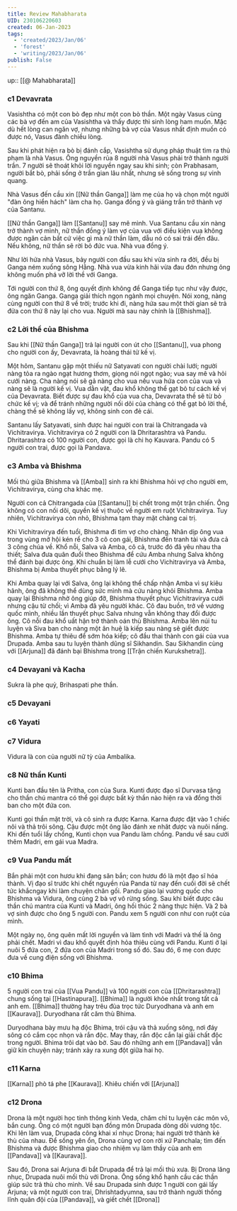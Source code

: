 ```yaml
---
title: Review Mahabharata
UID: 230106220603
created: 06-Jan-2023
tags:
  - 'created/2023/Jan/06'
  - 'forest'
  - 'writing/2023/Jan/06'
publish: False
---
```

up:: [[@ Mahabharata]]

### c1 Devavrata
Vasishtha có một con bò đẹp như một con bò thần. Một ngày Vasus cùng các bà vợ đến am của Vasishtha và thấy được thì sinh lòng ham muốn. Mặc dù hết lòng can ngăn vợ, nhưng những bà vợ của Vasus nhất định muốn có được nó, Vasus đành chiều lòng.

Sau khi phát hiện ra bò bị đánh cắp, Vasishtha sử dụng pháp thuật tìm ra thủ phạm là nhà Vasus. Ông nguyền rủa 8 người nhà Vasus phải trở thành người trần. 7 người sẽ thoát khỏi lời nguyền ngay sau khi sinh; còn Prabhasam, người bắt bò, phải sống ở trần gian lâu nhất, nhưng sẽ sống trong sự vinh quang.

Nhà Vasus đến cầu xin [[Nữ thần Ganga]] làm mẹ của họ và chọn một người "đàn ông hiển hách" làm cha họ. Ganga đồng ý và giáng trần trở thành vợ của Santanu.

[[Nữ thần Ganga]] làm [[Santanu]] say mê mình. Vua Santanu cầu xin nàng trở thành vợ mình, nữ thần đồng ý làm vợ của vua với điều kiện vua không được ngăn cản bất cứ việc gì mà nữ thần làm, dẫu nó có sai trái đến đâu. Nếu không, nữ thần sẽ rời bỏ đức vua. Nhà vua đồng ý. 
 
Như lời hứa nhà Vasus, bảy người con đầu sau khi vừa sinh ra đời, đều bị Ganga ném xuống sông Hằng. Nhà vua vừa kinh hãi vừa đau đớn nhưng ông không muốn phá vỡ lời thề với Ganga. 

Tới người con thứ 8, ông quyết định không để Ganga tiếp tục như vậy được, ông ngăn Ganga. Ganga giải thích ngọn ngành mọi chuyện. Nói xong, nàng cùng người con thứ 8 về trời; trước khi đi, nàng hứa sau một thời gian sẽ trả đửa con thứ 8 này lại cho vua. Người mà sau này chính là [[Bhishma]].

### c2 Lời thề của Bhishma
Sau khi [[Nữ thần Ganga]] trả lại người con út cho [[Santanu]], vua phong cho người con ấy, Devavrata, là hoàng thái tử kế vị.

Một hôm, Santanu gặp một thiếu nữ Satyavati con người chài lưới; người nàng tỏa ra ngào ngạt hương thơm, giọng nói ngọt ngào; vua say mê và hỏi cưới nàng. Cha nàng nói sẽ gả nàng cho vua nếu vua hứa con của vua và nàng sẽ là người kế vị. Vua dằn vặt, đau khổ không thể gạt bỏ tư cách kế vị của Devavrata. Biết được sự đau khổ của vua cha, Devavrata thề sẽ từ bỏ chức kế vị; và để tránh những người nối dõi của chàng có thể gạt bỏ lời thề, chàng thề sẽ không lấy vợ, không sinh con đẻ cái.

Santanu lấy Satyavati, sinh được hai người con trai là Chitrangada và Vichitravirya. Vichitravirya có 2 người con là Dhritarashtra và Pandu. Dhritarashtra có 100 người con, được gọi là chi họ Kauvara. Pandu có 5 người con trai, được gọi là Pandava.

### c3 Amba và Bhishma
Mối thù giữa Bhishma và [[Amba]] sinh ra khi Bhishma hỏi vợ cho người em, Vichitravirya, cùng cha khác mẹ.

Người con cả Chitrangada của [[Santanu]] bị chết trong một trận chiến. Ông không có con nối dõi, quyền kế vị thuộc về người em ruột Vichitravirya. Tuy nhiên, Vichitravirya  còn nhỏ, Bhishma tạm thay mặt chàng cai trị. 

Khi Vichitravirya đến tuổi, Bhishma đi tìm vợ cho chàng. Nhân dịp ông vua trong vùng mở hội kén rể cho 3 cô con gái, Bhishma đến tranh tài và đưa cả 3 công chúa về. Khổ nỗi, Salva và Amba, cô cả, trước đó đã yêu nhau tha thiết; Salva đưa quân đuổi theo Bhishma để cứu Amba nhưng Salva không thể đánh bại được ông. Khi chuẩn bị làm lễ cưới cho Vichitravirya và Amba, Bhishma bị Amba thuyết phục bằng lý lẽ. 

Khi Amba quay lại với Salva, ông lại không thể chấp nhận Amba vì sự kiêu hãnh, ông đã không thể dùng sức mình mà cứu nàng khỏi Bhishma. Amba quay lại Bhishma nhờ ông giúp đỡ, Bhishma thuyết phục Vichitravirya cưới nhưng cậu từ chối; vì Amba đã yêu người khác. Cô đau buồn, trở về vương quốc mình, nhiều lần thuyết phục Salva nhưng vẫn không thay đổi được ông. Cô nỗi đau khổ uất hận trở thành oán thù Bhishma. Amba lên núi tu luyện và Siva ban cho nàng một ân huệ là kiếp sau nàng sẽ giết được Bhishma. Amba tự thiêu để sớm hóa kiếp; cô đầu thai thành con gái của vua Drupada. Amba sau tu luyện thành dũng sĩ Sikhandin. Sau Sikhandin cùng với [[Arjuna]] đã đánh bại Bhishma trong [[Trận chiến Kurukshetra]].

### c4 Devayani và Kacha
Sukra là phe quỷ, Brihaspati phe thần.
### c5 Devayani
### c6 Yayati
### c7 Vidura

Vidura là con của người nữ tỳ của Ambalika.
### c8 Nữ thần Kunti
Kunti ban đầu tên là Pritha, con của Sura. Kunti được đạo sĩ Durvasa  tặng cho thần chú mantra có thể gọi được bất kỳ thần nào hiện ra và đồng thời ban cho một đứa con.

Kunti gọi thần mặt trời, và cô sinh ra được Karna. Karna được đặt vào 1 chiếc nôi và thả trôi sông. Cậu được một ông lão đánh xe nhăt được và nuôi nấng. Khi đến tuổi lấy chồng, Kunti chọn vua Pandu làm chồng. Pandu về sau cưới thêm Madri, em gái vua Madra.

### c9 Vua Pandu mất
Bắn phải một con hươu khi đang săn bắn; con hươu đó là một đạo sĩ hóa thành. Vị đạo sĩ trước khi chết nguyền rủa Panda từ nay đến cuối đời sẽ chết tức khắcngay khi làm chuyện chăn gối. Pandu giao lại vương quốc cho Bhishma và Vidura, ông cùng 2 bà vợ vô rừng sống. Sau khi biết được câu thần chú mantra của Kunti và Madri, ông hối thúc 2 nàng thực hiện. Và 2 bà vợ sinh được cho ông 5 người con. Pandu xem 5 người con như con ruột của mình.

Một ngày nọ, ông quên mất lời nguyền và làm tình với Madri và thế là ông phải chết. Madri vì đau khổ quyết định hỏa thiêu cùng với Pandu. Kunti ở lại nuôi 5 đứa con, 2 đứa con của Madri trong số đó. Sau đó, 6 mẹ con được đưa về cung điện sống với Bhishma.

### c10 Bhima
5 người con trai của [[Vua Pandu]] và 100 người con của [[Dhritarashtra]] chung sống tại [[Hastinapura]]. [[Bhima]] là người khỏe nhất trong tất cả anh em. [[Bhima]] thường hay trêu đùa trọc tức Duryodhana và anh em [[Kaurava]]. Duryodhana rất căm thù Bhima. 

Duryodhana bày mưu hạ độc Bhima, trói cậu và thả xuống sông, nơi đáy sông có cắm cọc nhọn và rắn độc. May thay, rắn độc cắn lại giải chất độc trong người. Bhima trôi dạt vào bờ. Sau đó những anh em [[Pandava]] vẫn giữ kín chuyện này; tránh xảy ra xung đột giữa hai họ.

### c11 Karna
[[Karna]] phò tá phe [[Kaurava]]. Khiêu chiến với [[Arjuna]]
### c12 Drona
Drona là một người học tinh thông kinh Veda, chăm chỉ tu luyện các môn võ, bắn cung. Ông có một người bạn đồng môn Drupada dòng dõi vương tộc. Khi lên làm vua, Drupada công khai xỉ nhục Drona; hai người trở thành kẻ thù của nhau. Để sống yên ổn, Drona cùng vợ con rời xứ Panchala; tìm đến Bhishma và được Bhishma giao cho nhiệm vụ làm thầy của anh em [[Pandava]] và [[Kaurava]].

Sau đó, Drona sai Arjuna đi bắt Drupada để trả lại mối thù xưa. Bị Drona lăng nhục, Drupada nuôi mối thù với Drona. Ông sống khổ hạnh cầu các thần giúp sức trả thù cho mình. Về sau Drupada sinh được 1 người con gái lấy Arjuna; và một người con trai, Dhrishtadyumna, sau trở thành người thống lĩnh quân đội của [[Pandava]], và giết chết [[Drona]]

